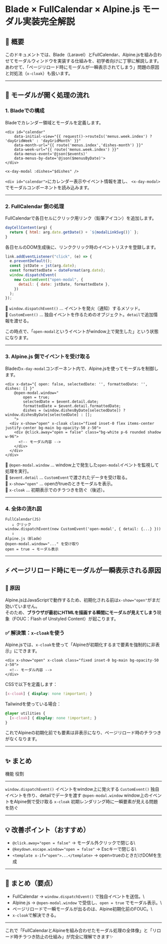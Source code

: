 # Blade × FullCalendar × Alpine.js モーダル実装完全解説

## 🎨 概要

このドキュメントでは、Blade（Laravel）とFullCalendar、Alpine.jsを組み合わせてモーダルウィンドウを実装する仕組みを、初学者向けに丁寧に解説します。\
あわせて、「ページリロード時にモーダルが一瞬表示されてしまう」問題の原因と対処法（`x-cloak`）も扱います。

------------------------------------------------------------------------

## 🧩 モーダルが開く処理の流れ

### 1. Bladeでの構成

Bladeでカレンダー領域とモーダルを定義します。

``` blade
<div id="calendar"
    data-initial-view="{{ request()->routeIs('menus.week.index') ? 'dayGridWeek' : 'dayGridMonth' }}"
    data-month-url="{{ route('menus.index','dishes-month') }}"
    data-week-url="{{ route('menus.week.index') }}"
    data-menus-event='@json($events)'
    data-menus-by-date='@json($menusByDate)'>
</div>

<x-day-modal :dishes="$dishes" />
```

`<div id="calendar">`にカレンダー表示やイベント情報を渡し、
`<x-day-modal>`でモーダルコンポーネントを読み込みます。

------------------------------------------------------------------------

### 2. FullCalendar 側の処理

FullCalendarで各日セルにクリック用リンク（鉛筆アイコン）を追加します。

``` js
dayCellContent(arg) {
  return { html: arg.date.getDate() + `${modalLinkSvg()}` };
}
```

各日セルのDOM生成後に、リンククリック時のイベントリスナを登録します。

``` js
link.addEventListener("click", (e) => {
  e.preventDefault();
  const jstDate = jst(arg.date);
  const formattedDate = dateFormat(arg.date);
  window.dispatchEvent(
    new CustomEvent("open-modal", {
      detail: { date: jstDate, formattedDate },
    })
  );
});
```

🔹 `window.dispatchEvent()` ... イベントを発火（通知）するメソッド。\
🔹 `CustomEvent()` ...
独自イベントを作るためのオブジェクト。`detail`で追加情報を渡せる。

この時点で、「`open-modal`というイベントがwindow上で発生した」という状態になります。

------------------------------------------------------------------------

### 3. Alpine.js 側でイベントを受け取る

Bladeの`x-day-modal`コンポーネント内で、Alpine.jsを使ってモーダルを制御します。

``` blade
<div x-data="{ open: false, selectedDate: '', formattedDate: '', dishes: [] }"
    @open-modal.window="
        open = true;
        selectedDate = $event.detail.date;
        formattedDate = $event.detail.formattedDate;
        dishes = (window.dishesByDate[selectedDate]) ? window.dishesByDate[selectedDate] : [];
    ">
  <div x-show="open" x-cloak class="fixed inset-0 flex items-center justify-center bg-main bg-opacity-50 z-50">
    <div @click.away="open = false" class="bg-white p-6 rounded shadow w-96">
      <!-- モーダル内容 -->
    </div>
  </div>
</div>
```

🔹 `@open-modal.window` ...
window上で発生した`open-modal`イベントを監視して処理を実行。\
🔹 `$event.detail` ... `CustomEvent`で渡されたデータを受け取る。\
🔹 `x-show="open"` ... openがtrueのときモーダルを表示。\
🔹 `x-cloak` ... 初期表示でのチラつきを防ぐ（後述）。

------------------------------------------------------------------------

### 4. 全体の流れ図

    FullCalendar(JS)
       ↓ クリック
    window.dispatchEvent(new CustomEvent('open-modal', { detail: {...} }))
       ↓
    Alpine.js（Blade）
    @open-modal.window="..." を受け取り
    open = true → モーダル表示

------------------------------------------------------------------------

## ⚡️ ページリロード時にモーダルが一瞬表示される原因

### 🧠 原因

Alpine.jsはJavaScriptで動作するため、初期化される前は`x-show="open"`がまだ効いていません。\
そのため、**ブラウザが最初にHTMLを描画する瞬間にモーダルが見えてしまう**現象（FOUC：Flash
of Unstyled Content）が起こります。

### ✅ 解決策：`x-cloak`を使う

Alpine.jsでは、`x-cloak`を使って「Alpineが初期化するまで要素を強制的に非表示」にできます。

``` blade
<div x-show="open" x-cloak class="fixed inset-0 bg-main bg-opacity-50 z-50">
  <!-- モーダル内容 -->
</div>
```

CSSで以下を定義します：

``` css
[x-cloak] { display: none !important; }
```

Tailwindを使っている場合：

``` css
@layer utilities {
  [x-cloak] { display: none !important; }
}
```

これでAlpineの初期化前でも要素は非表示になり、ページリロード時のチラつきがなくなります。

------------------------------------------------------------------------

## ✨ まとめ

  機能                       役割
  -------------------------- ------------------------------------------------
  `window.dispatchEvent()`   イベントをwindow上に発火する
  `CustomEvent()`            独自イベントを作り、detailでデータを渡す
  `@open-modal.window`       window上のイベントをAlpine側で受け取る
  `x-cloak`                  初期レンダリング時に一瞬要素が見える問題を防ぐ

------------------------------------------------------------------------

## 💡 改善ポイント（おすすめ）

-   `@click.away="open = false"` → モーダル外クリックで閉じる\
-   `@keydown.escape.window="open = false"` → Escキーで閉じる\
-   `<template x-if="open">...</template>` →
    open=trueのときだけDOMを生成

------------------------------------------------------------------------

## 🧾 まとめ（要点）

-   FullCalendar → `window.dispatchEvent()` で独自イベントを送信。\
-   Alpine.js → `@open-modal.window` で受信し、`open = true`
    でモーダル表示。\
-   ページリロードで一瞬モーダルが出るのは、Alpine初期化前のFOUC。\
-   `x-cloak`で解決できる。

------------------------------------------------------------------------

これで「FullCalendarとAlpineを組み合わせたモーダル処理の全体像」と「リロード時チラつき防止の仕組み」が完全に理解できます✨
